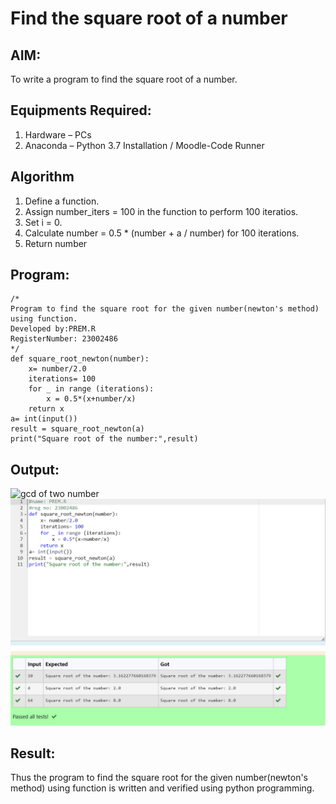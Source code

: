 # Find the square root of a number

## AIM:
To write a program to find the square root of a number.

## Equipments Required:
1. Hardware – PCs
2. Anaconda – Python 3.7 Installation / Moodle-Code Runner

## Algorithm
1. Define a function.
2. Assign number_iters = 100 in the function to perform 100 iteratios.
3. Set i = 0.
4. Calculate  number = 0.5 * (number + a / number) for 100 iterations.
5. Return number

## Program:
```
/*
Program to find the square root for the given number(newton's method) using function.
Developed by:PREM.R
RegisterNumber: 23002486 
*/
def square_root_newton(number):
    x= number/2.0
    iterations= 100
    for _ in range (iterations):
        x = 0.5*(x+number/x)
    return x
a= int(input())
result = square_root_newton(a)
print("Square root of the number:",result)
```

## Output:
![gcd of two number](gcd.png)
![Alt text](<Screenshot 2023-11-28 132621.png>)


## Result:
Thus the program to find the square root for the given number(newton's method) using function is written and verified using python programming.
